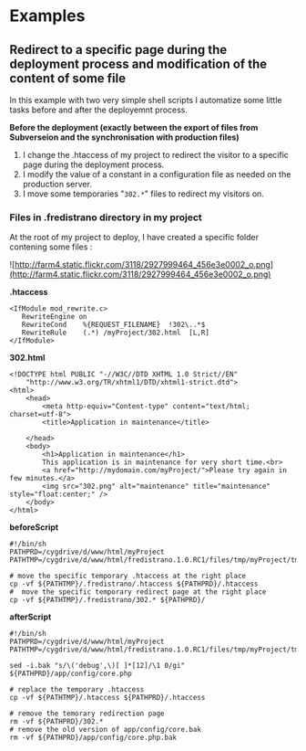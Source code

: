 # Examples #

## Redirect to a specific page during the deployment process and modification of the content of some file ##

In this example with two very simple shell scripts I automatize some little tasks before and after the deployemnt process.

**Before the deployment (exactly between the export of files from Subverseion and the synchronisation with production files)**

  1. I change the .htaccess of my project to redirect the visitor to a specific page during the deployment process.
  1. I modify the value of a constant in a configuration file as needed on the production server.
  1. I move some temporaries "`302.*`" files to redirect my visitors on.

### Files in .fredistrano directory in my project ###
At the root of my project to deploy, I have created a specific folder contening some files :

![http://farm4.static.flickr.com/3118/2927999464_456e3e0002_o.png](http://farm4.static.flickr.com/3118/2927999464_456e3e0002_o.png)

**.htaccess**
```
<IfModule mod_rewrite.c>
   RewriteEngine on
   RewriteCond    %{REQUEST_FILENAME}  !302\..*$
   RewriteRule    (.*) /myProject/302.html	[L,R]
</IfModule>
```

**302.html**
```
<!DOCTYPE html PUBLIC "-//W3C//DTD XHTML 1.0 Strict//EN"
	"http://www.w3.org/TR/xhtml1/DTD/xhtml1-strict.dtd">
<html>
	<head>
		<meta http-equiv="Content-type" content="text/html; charset=utf-8">
		<title>Application in maintenance</title>
		
	</head>
	<body>
		<h1>Application in maintenance</h1>
		This application is in maintenance for very short time.<br>
		<a href="http://mydomain.com/myProject/">Please try again in few minutes.</a>
		<img src="302.png" alt="maintenance" title="maintenance" style="float:center;" />
	</body>
</html>
```

**beforeScript**
```
#!/bin/sh
PATHPRD=/cygdrive/d/www/html/myProject
PATHTMP=/cygdrive/d/www/html/fredistrano.1.0.RC1/files/tmp/myProject/tmpDir

# move the specific temporary .htaccess at the right place 
cp -vf ${PATHTMP}/.fredistrano/.htaccess ${PATHPRD}/.htaccess
#  move the specific temporary redirect page at the right place 
cp -vf ${PATHTMP}/.fredistrano/302.* ${PATHPRD}/
```

**afterScript**
```
#!/bin/sh
PATHPRD=/cygdrive/d/www/html/myProject
PATHTMP=/cygdrive/d/www/html/fredistrano.1.0.RC1/files/tmp/myProject/tmpDir

sed -i.bak "s/\('debug',\)[ ]*[12]/\1 0/gi" ${PATHPRD}/app/config/core.php

# replace the temporary .htaccess 
cp -vf ${PATHTMP}/.htaccess ${PATHPRD}/.htaccess

# remove the temorary redirection page 
rm -vf ${PATHPRD}/302.*
# remove the old version of app/config/core.bak
rm -vf ${PATHPRD}/app/config/core.php.bak
```